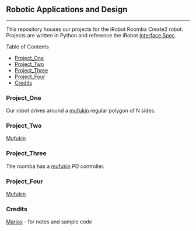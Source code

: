 ## Robotic Applications and Design 
---
This repository houses our projects for the iRobot Roomba Create2 robot.
Projects are written in Python and reference the iRobot [Interface Spec](https://www.irobotweb.com/~/media/MainSite/PDFs/About/STEM/Create/iRobot_Roomba_600_Open_Interface_Spec.pdf?la=en).

Table of Contents
* [Project_One](#Project_One)
* [Project_Two](#Project_Two)
* [Project_Three](#Project_Three)
* [Project_Four](#Project_Four)
* [Credits](#Credits)

### Project_One
Our robot drives around a [mufukin](https://drive.google.com/file/d/1qV1KdgdLvN7GdSB7fDuzNeR2KqT55yui/view) regular polygon of N sides.

### Project_Two
[Mufukin](https://drive.google.com/file/d/17pS6uIGC5stqJetbmv9jQ1DKY17KgW3i/view) 

### Project_Three
The roomba has a [mufukin](https://drive.google.com/file/d/1RzoDoG3izRddcIuEF-j1B52c0YjJthWL/view) PD controller.

### Project_Four
[Mufukin](https://drive.google.com/file/d/1qV1KdgdLvN7GdSB7fDuzNeR2KqT55yui/view) 

### Credits
[Marios](https://sites.google.com/view/mariosx) - for notes and sample code
